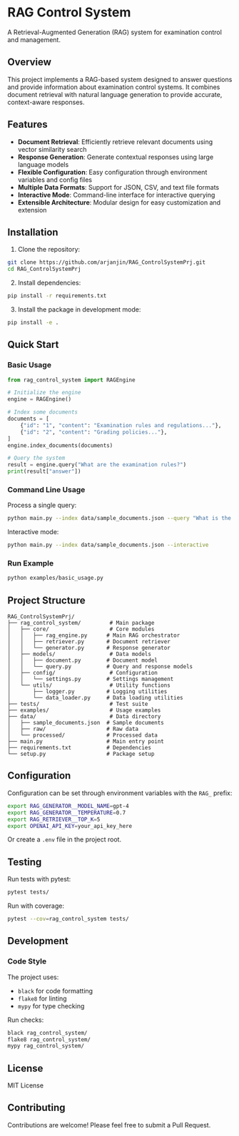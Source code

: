 # RAG Control System

A Retrieval-Augmented Generation (RAG) system for examination control and management.

## Overview

This project implements a RAG-based system designed to answer questions and provide information about examination control systems. It combines document retrieval with natural language generation to provide accurate, context-aware responses.

## Features

- **Document Retrieval**: Efficiently retrieve relevant documents using vector similarity search
- **Response Generation**: Generate contextual responses using large language models
- **Flexible Configuration**: Easy configuration through environment variables and config files
- **Multiple Data Formats**: Support for JSON, CSV, and text file formats
- **Interactive Mode**: Command-line interface for interactive querying
- **Extensible Architecture**: Modular design for easy customization and extension

## Installation

1. Clone the repository:
```bash
git clone https://github.com/arjanjin/RAG_ControlSystemPrj.git
cd RAG_ControlSystemPrj
```

2. Install dependencies:
```bash
pip install -r requirements.txt
```

3. Install the package in development mode:
```bash
pip install -e .
```

## Quick Start

### Basic Usage

```python
from rag_control_system import RAGEngine

# Initialize the engine
engine = RAGEngine()

# Index some documents
documents = [
    {"id": "1", "content": "Examination rules and regulations..."},
    {"id": "2", "content": "Grading policies..."},
]
engine.index_documents(documents)

# Query the system
result = engine.query("What are the examination rules?")
print(result["answer"])
```

### Command Line Usage

Process a single query:
```bash
python main.py --index data/sample_documents.json --query "What is the examination control system?"
```

Interactive mode:
```bash
python main.py --index data/sample_documents.json --interactive
```

### Run Example

```bash
python examples/basic_usage.py
```

## Project Structure

```
RAG_ControlSystemPrj/
├── rag_control_system/         # Main package
│   ├── core/                   # Core modules
│   │   ├── rag_engine.py      # Main RAG orchestrator
│   │   ├── retriever.py       # Document retriever
│   │   └── generator.py       # Response generator
│   ├── models/                 # Data models
│   │   ├── document.py        # Document model
│   │   └── query.py           # Query and response models
│   ├── config/                 # Configuration
│   │   └── settings.py        # Settings management
│   └── utils/                  # Utility functions
│       ├── logger.py          # Logging utilities
│       └── data_loader.py     # Data loading utilities
├── tests/                      # Test suite
├── examples/                   # Usage examples
├── data/                       # Data directory
│   ├── sample_documents.json  # Sample documents
│   ├── raw/                   # Raw data
│   └── processed/             # Processed data
├── main.py                    # Main entry point
├── requirements.txt           # Dependencies
└── setup.py                   # Package setup

```

## Configuration

Configuration can be set through environment variables with the `RAG_` prefix:

```bash
export RAG_GENERATOR__MODEL_NAME=gpt-4
export RAG_GENERATOR__TEMPERATURE=0.7
export RAG_RETRIEVER__TOP_K=5
export OPENAI_API_KEY=your_api_key_here
```

Or create a `.env` file in the project root.

## Testing

Run tests with pytest:

```bash
pytest tests/
```

Run with coverage:

```bash
pytest --cov=rag_control_system tests/
```

## Development

### Code Style

The project uses:
- `black` for code formatting
- `flake8` for linting
- `mypy` for type checking

Run checks:
```bash
black rag_control_system/
flake8 rag_control_system/
mypy rag_control_system/
```

## License

MIT License

## Contributing

Contributions are welcome! Please feel free to submit a Pull Request. 
